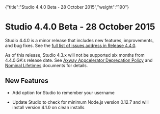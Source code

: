 {"title":"Studio 4.4.0 Beta - 28 October 2015","weight":"190"} 

# Studio 4.4.0 Beta - 28 October 2015

Studio 4.4.0 is a minor release that includes new features, improvements, and bug fixes. See the [full list of issues address in Release 4.4.0](https://jira.appcelerator.org/issues/?filter=17008).

As of this release, Studio 4.3.x will not be supported six months from 4.4.0.GA's release date. See [Axway Appcelerator Deprecation Policy](/docs/appc/AMPLIFY_Appcelerator_Services_Overview/Axway_Appcelerator_Deprecation_Policy/) and [Nominal Lifetimes](/docs/appc/AMPLIFY_Appcelerator_Services_Overview/Axway_Appcelerator_Product_Lifecycle/#NominalLifetimes) documents for details.

## New Features

*   Add option for Studio to remember your username
    
*   Update Studio to check for minimum Node.js version 0.12.7 and will install version 4.1.0 on clean installs